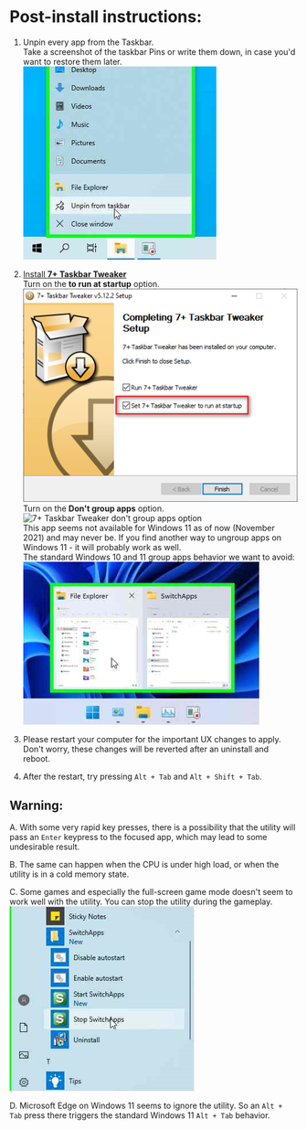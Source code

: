# Post-install instructions:

1. Unpin every app from the Taskbar.  
Take a screenshot of the taskbar Pins or write them down, in case you'd want to restore them later.  
![Unpin from the taskbar](/_docs/_assets/01_Taskbar.png?raw=true "Unpin from the taskbar")

2. [Install **7+ Taskbar Tweaker**](https://rammichael.com/7-taskbar-tweaker)  
Turn on the **to run at startup** option.  
![7+ Taskbar Tweaker run at startup option](/_docs/_assets/04_7tt_autostart.png?raw=true "7+ Taskbar Tweaker run at startup option")  
Turn on the **Don't group apps** option.  
![7+ Taskbar Tweaker don't group apps option](/../assets/readme/7tt.png?raw=true "7+ Taskbar Tweaker don't group apps option")  
This app seems not available for Windows 11 as of now (November 2021) and may never be. If you find another way to ungroup apps on Windows 11 - it will probably work as well.  
The standard Windows 10 and 11 group apps behavior we want to avoid:  
![No ungroup on Windows 11](/_docs/_assets/03_NoUngroup.png?raw=true "No ungroup on Windows 11")

3. Please restart your computer for the important UX changes to apply.  
Don't worry, these changes will be reverted after an uninstall and reboot.

4. After the restart, try pressing `Alt + Tab` and `Alt + Shift + Tab`.

## Warning:

A. With some very rapid key presses, there is a possibility that the utility will pass an `Enter` keypress to the focused app, which may lead to some undesirable result.

B. The same can happen when the CPU is under high load, or when the utility is in a cold memory state.

C. Some games and especially the full-screen game mode doesn't seem to work well with the utility. You can stop the utility during the gameplay.  
![Stop from the Start Menu](/_docs/_assets/02_StartMenu.png?raw=true "Stop from the Start Menu")

D. Microsoft Edge on Windows 11 seems to ignore the utility. So an `Alt + Tab` press there triggers the standard Windows 11 `Alt + Tab` behavior.
